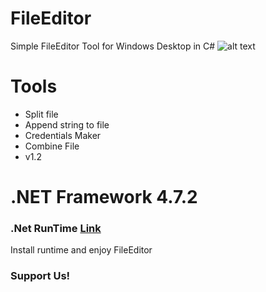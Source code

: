 # FileEditor
 Simple FileEditor Tool for Windows Desktop in C#
 ![alt text]()

# Tools
* Split file
* Append string to file
* Credentials Maker
* Combine File
* v1.2

# .NET Framework 4.7.2

### .Net RunTime [Link](https://dotnet.microsoft.com/en-us/download/dotnet/7.0)

Install runtime and enjoy FileEditor

### Support Us!
